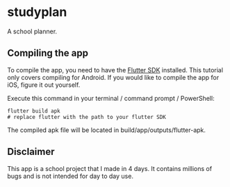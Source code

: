 # studyplan

A school planner.

## Compiling the app

To compile the app, you need to have the [Flutter SDK](https://docs.flutter.dev/get-started/install) installed.
This tutorial only covers compiling for Android. If you would like to compile the app for iOS, figure it out yourself.

Execute this command in your terminal / command prompt / PowerShell:
```
flutter build apk
# replace flutter with the path to your flutter SDK
```

The compiled apk file will be located in build/app/outputs/flutter-apk.

## Disclaimer

This app is a school project that I made in 4 days. It contains millions of bugs and is not intended for day to day use.